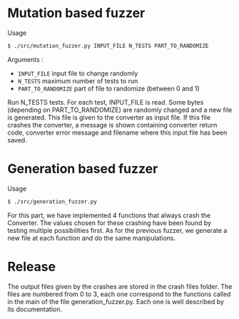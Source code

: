 # Mutation based fuzzer
Usage
```bash
$ ./src/mutation_fuzzer.py INPUT_FILE N_TESTS PART_TO_RANDOMIZE
```

Arguments :
- `INPUT_FILE` input file to change randomly
- `N_TESTS` maximum number of tests to run
- `PART_TO_RANDOMIZE` part of file to randomize (between 0 and 1)

Run N_TESTS tests. For each test, INPUT_FILE is read. Some bytes (depending on
PART_TO_RANDOMIZE) are randomly changed and a new file is generated. This file
is given to the converter as input file. If this file crashes the converter, a
message is shown containing converter return code, converter error message and
filename where this input file has been saved.


# Generation based fuzzer

Usage
```bash
$ ./src/generation_fuzzer.py
```

For this part, we have implemented 4 functions that always crash the Converter. The values chosen for these crashing have been found by testing multiple possibilities first. As for the previous fuzzer, we generate a new file at each function and do the same manipulations.

# Release

The output files given by the crashes are stored in the crash files folder.
The files are numbered from 0 to 3, each one correspond to the functions called in the main of the file generation_fuzzer.py. Each one is well described by its documentation.
